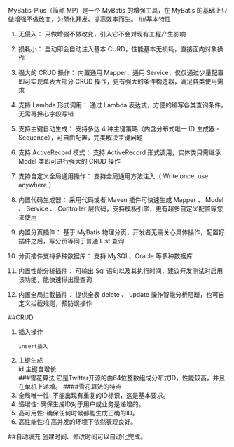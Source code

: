 MyBatis-Plus（简称 MP）是一个 MyBatis 的增强工具，在 MyBatis 的基础上只做增强不做改变，为简化开发、提高效率而生。
##基本特性
1. 无侵入： 只做增强不做改变，引入它不会对现有工程产生影响

2. 损耗小： 启动即会自动注入基本 CURD，性能基本无损耗，直接面向对象操作  

3. 强大的 CRUD 操作： 内置通用 Mapper、通用 Service，仅仅通过少量配置即可实现单表大部分 CRUD 操作，更有强大的条件构造器，满足各类使用需求  

4. 支持 Lambda 形式调用： 通过 Lambda 表达式，方便的编写各类查询条件，无需再担心字段写错  

5. 支持主键自动生成： 支持多达 4 种主键策略（内含分布式唯一 ID 生成器 - Sequence），可自由配置，完美解决主键问题  

6. 支持 ActiveRecord 模式： 支持 ActiveRecord 形式调用，实体类只需继承 Model 类即可进行强大的 CRUD 操作  

7. 支持自定义全局通用操作： 支持全局通用方法注入（ Write once, use anywhere ）  

8. 内置代码生成器： 采用代码或者 Maven 插件可快速生成 Mapper 、 Model 、 Service 、 Controller 层代码，支持模板引擎，更有超多自定义配置等您来使用  

9. 内置分页插件： 基于 MyBatis 物理分页，开发者无需关心具体操作，配置好插件之后，写分页等同于普通 List 查询  

10. 分页插件支持多种数据库： 支持 MySQL、Oracle 等多种数据库  

11. 内置性能分析插件： 可输出 Sql 语句以及其执行时间，建议开发测试时启用该功能，能快速揪出慢查询  

12. 内置全局拦截插件： 提供全表 delete 、 update 操作智能分析阻断，也可自定义拦截规则，预防误操作

##CRUD
1. 插入操作
   ```
   insert插入
   ```
2. 主键生成  
   id 主键自增长  
###雪花算法
   它是Twitter开源的由64位整数组成分布式ID，性能较高，并且在单机上递增。
####雪花算法的特点
1. 全局唯一性: 不能出现有重复的ID标识，这是基本要求。
2. 递增性: 确保生成ID对于用户或业务是递增的。
3. 高可用性: 确保任何时候都能生成正确的ID。
4. 高性能性:在高并发的环境下依然表现良好。
   
##自动填充
创建时间、修改时间可以自动化完成。